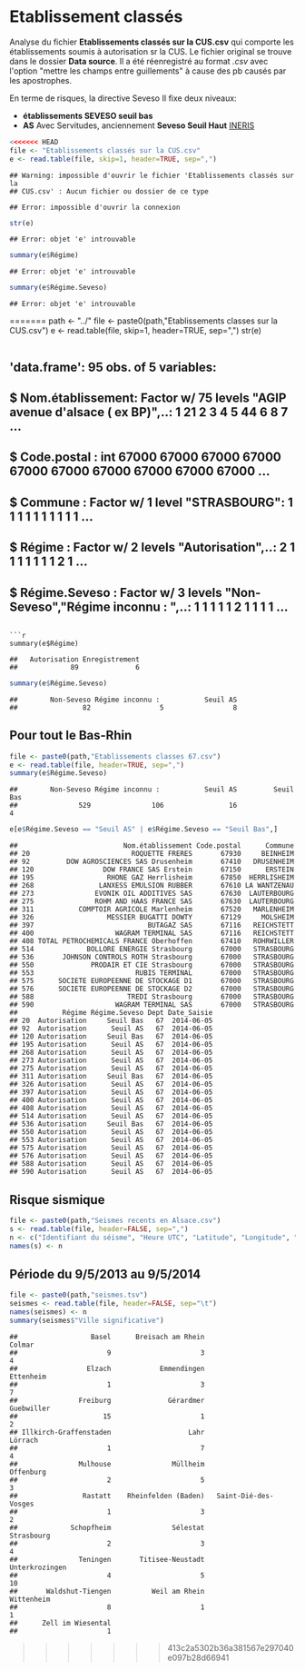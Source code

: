 Etablissement classés
========================================================


Analyse du fichier __Etablissements classés sur la CUS.csv__ qui comporte les établissements soumis à autorisation sr la CUS. Le fichier original se trouve dans le dossier __Data source__. Il a été réenregistré au format _.csv_ avec l'option "mettre les champs entre guillements" à cause des pb causés par les apostrophes.

En terme de risques, la directive Seveso II fixe deux niveaux:
- __établissements SEVESO seuil bas__
- __AS__ Avec Servitudes, anciennement __Seveso Seuil Haut__ [INERIS](http://www.ineris.fr/aida/consultation_document/11319)


```r
<<<<<<< HEAD
file <- "Etablissements classés sur la CUS.csv"
e <- read.table(file, skip=1, header=TRUE, sep=",")
```

```
## Warning: impossible d'ouvrir le fichier 'Etablissements classés sur la
## CUS.csv' : Aucun fichier ou dossier de ce type
```

```
## Error: impossible d'ouvrir la connexion
```

```r
str(e)
```

```
## Error: objet 'e' introuvable
```

```r
summary(e$Régime)
```

```
## Error: objet 'e' introuvable
```

```r
summary(e$Régime.Seveso)
```

```
## Error: objet 'e' introuvable
```

=======
path <- "../"
file <- paste0(path,"Etablissements classes sur la CUS.csv")
e <- read.table(file, skip=1, header=TRUE, sep=",")
str(e)
```

```
## 'data.frame':	95 obs. of  5 variables:
##  $ Nom.établissement: Factor w/ 75 levels "AGIP avenue d'alsace ( ex BP)",..: 1 21 2 3 4 5 44 6 8 7 ...
##  $ Code.postal      : int  67000 67000 67000 67000 67000 67000 67000 67000 67000 67000 ...
##  $ Commune          : Factor w/ 1 level "STRASBOURG": 1 1 1 1 1 1 1 1 1 1 ...
##  $ Régime           : Factor w/ 2 levels "Autorisation",..: 2 1 1 1 1 1 1 1 2 1 ...
##  $ Régime.Seveso    : Factor w/ 3 levels "Non-Seveso","Régime inconnu : ",..: 1 1 1 1 1 2 1 1 1 1 ...
```

```r
summary(e$Régime)
```

```
##   Autorisation Enregistrement 
##             89              6
```

```r
summary(e$Régime.Seveso)
```

```
##        Non-Seveso Régime inconnu :           Seuil AS 
##                82                 5                 8
```

Pour tout le Bas-Rhin
----------------------


```r
file <- paste0(path,"Etablissements classes 67.csv")
e <- read.table(file, header=TRUE, sep=",")
summary(e$Régime.Seveso)
```

```
##        Non-Seveso Régime inconnu :           Seuil AS         Seuil Bas 
##               529               106                16                 4
```

```r
e[e$Régime.Seveso == "Seuil AS" | e$Régime.Seveso == "Seuil Bas",]
```

```
##                          Nom.établissement Code.postal      Commune
## 20                         ROQUETTE FRERES       67930     BEINHEIM
## 92         DOW AGROSCIENCES SAS Drusenheim       67410   DRUSENHEIM
## 120                 DOW FRANCE SAS Erstein       67150      ERSTEIN
## 195                  RHONE GAZ Herrlisheim       67850  HERRLISHEIM
## 268                LANXESS EMULSION RUBBER       67610 LA WANTZENAU
## 273               EVONIK OIL ADDITIVES SAS       67630  LAUTERBOURG
## 275               ROHM AND HAAS FRANCE SAS       67630  LAUTERBOURG
## 311           COMPTOIR AGRICOLE Marlenheim       67520   MARLENHEIM
## 326                  MESSIER BUGATTI DOWTY       67129     MOLSHEIM
## 397                            BUTAGAZ SAS       67116   REICHSTETT
## 400                    WAGRAM TERMINAL SAS       67116   REICHSTETT
## 408 TOTAL PETROCHEMICALS FRANCE Oberhoffen       67410   ROHRWILLER
## 514             BOLLORE ENERGIE Strasbourg       67000   STRASBOURG
## 536       JOHNSON CONTROLS ROTH Strasbourg       67000   STRASBOURG
## 550              PRODAIR ET CIE Strasbourg       67000   STRASBOURG
## 553                         RUBIS TERMINAL       67000   STRASBOURG
## 575      SOCIETE EUROPEENNE DE STOCKAGE D1       67000   STRASBOURG
## 576      SOCIETE EUROPEENNE DE STOCKAGE D2       67000   STRASBOURG
## 588                       TREDI Strasbourg       67000   STRASBOURG
## 590                    WAGRAM TERMINAL SAS       67000   STRASBOURG
##           Régime Régime.Seveso Dept Date_Saisie
## 20  Autorisation     Seuil Bas   67  2014-06-05
## 92  Autorisation      Seuil AS   67  2014-06-05
## 120 Autorisation     Seuil Bas   67  2014-06-05
## 195 Autorisation      Seuil AS   67  2014-06-05
## 268 Autorisation      Seuil AS   67  2014-06-05
## 273 Autorisation      Seuil AS   67  2014-06-05
## 275 Autorisation      Seuil AS   67  2014-06-05
## 311 Autorisation     Seuil Bas   67  2014-06-05
## 326 Autorisation      Seuil AS   67  2014-06-05
## 397 Autorisation      Seuil AS   67  2014-06-05
## 400 Autorisation      Seuil AS   67  2014-06-05
## 408 Autorisation      Seuil AS   67  2014-06-05
## 514 Autorisation      Seuil AS   67  2014-06-05
## 536 Autorisation     Seuil Bas   67  2014-06-05
## 550 Autorisation      Seuil AS   67  2014-06-05
## 553 Autorisation      Seuil AS   67  2014-06-05
## 575 Autorisation      Seuil AS   67  2014-06-05
## 576 Autorisation      Seuil AS   67  2014-06-05
## 588 Autorisation      Seuil AS   67  2014-06-05
## 590 Autorisation      Seuil AS   67  2014-06-05
```

Risque sismique
---------------


```r
file <- paste0(path,"Seismes recents en Alsace.csv")
s <- read.table(file, header=FALSE, sep=",")
n <- c("Identifiant du séisme", "Heure UTC", "Latitude", "Longitude", "Magnitude","Type de magnitude","Profondeur (en km)", "Type de profondeur", "Catalogue", "Mode d'évaluation", "Nombre de stations utilisées", "Nombre de phases", "Gap azimuthal", "Mode d'évaluation", "Ville significative","Distance de la ville (en km)")
names(s) <- n
```

Période du 9/5/2013 au 9/5/2014
--------------------------------


```r
file <- paste0(path,"seismes.tsv")
seismes <- read.table(file, header=FALSE, sep="\t")
names(seismes) <- n
summary(seismes$"Ville significative")
```

```
##                  Basel      Breisach am Rhein                 Colmar 
##                      9                      3                      4 
##                 Elzach            Emmendingen              Ettenheim 
##                      1                      3                      7 
##               Freiburg              Gérardmer             Guebwiller 
##                     15                      1                      2 
## Illkirch-Graffenstaden                   Lahr                Lörrach 
##                      1                      7                      4 
##               Mulhouse               Müllheim              Offenburg 
##                      2                      5                      3 
##                Rastatt    Rheinfelden (Baden)   Saint-Dié-des-Vosges 
##                      1                      3                      2 
##             Schopfheim               Sélestat             Strasbourg 
##                      2                      3                      4 
##               Teningen       Titisee-Neustadt         Unterkrozingen 
##                      4                      5                     10 
##       Waldshut-Tiengen          Weil am Rhein             Wittenheim 
##                      8                      1                      1 
##      Zell im Wiesental 
##                      1
```
>>>>>>> 413c2a5302b36a381567e297040e097b28d66941

